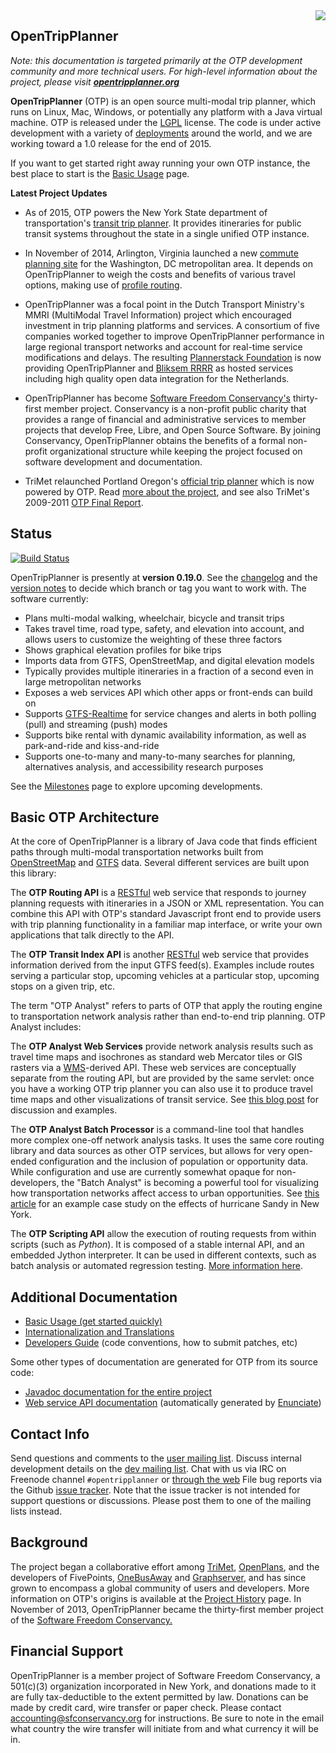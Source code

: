 <img src="https://github.com/opentripplanner/OpenTripPlanner/wiki/Home/otp_logo_wiki.png" align="right"/>

## OpenTripPlanner
_Note: this documentation is targeted primarily at the OTP development community and more technical users. For high-level information about the project, please visit [**opentripplanner.org**](http://www.opentripplanner.org)_

**OpenTripPlanner** (OTP) is an open source multi-modal trip planner, which runs on Linux, Mac, Windows, or potentially any platform with a Java virtual machine. OTP is released under the [LGPL](http://www.gnu.org/licenses/lgpl-3.0.txt) license. The code is under active development with a variety of [deployments](Deployments) around the world, and we are working toward a 1.0 release for the end of 2015.

If you want to get started right away running your own OTP instance, the best place to start is the [Basic Usage](Basic-Usage) page.

**Latest Project Updates**

 * As of 2015, OTP powers the New York State department of transportation's [transit trip planner](http://511ny.org/tripplanner/default.aspx).
   It provides itineraries for public transit systems throughout the state in a single unified OTP instance.

 * In November of 2014, Arlington, Virginia launched a new [commute planning site](http://mobilitylab.org/2014/11/07/the-who-what-when-where-whys-of-carfreeatoz/) for the Washington, DC metropolitan area.
 It depends on OpenTripPlanner to weigh the costs and benefits of various travel options, making use of [profile routing](http://conveyal.com/blog/2015/02/24/what-is-profile-routing).

 * OpenTripPlanner was a focal point in the Dutch Transport Ministry's MMRI (MultiModal Travel Information) project which encouraged investment in trip planning platforms and services. A consortium of five companies worked together to improve OpenTripPlanner performance in large regional transport networks and account for real-time service modifications and delays. The resulting [Plannerstack Foundation](http://www.plannerstack.org/)
 is now providing OpenTripPlanner and [Bliksem RRRR](https://github.com/bliksemlabs/rrrr) as hosted services including high quality open data integration for the Netherlands.

 * OpenTripPlanner has become <a href="http://sfconservancy.org/">Software Freedom Conservancy's</a> thirty-first member project. Conservancy is a non-profit public charity that provides a range of financial and administrative services to member projects that develop Free, Libre, and Open Source Software. By joining Conservancy, OpenTripPlanner obtains the benefits of a formal non-profit organizational structure while keeping the project focused on software development and documentation.

 * TriMet relaunched Portland Oregon's [official trip planner](http://ride.trimet.org) which is now powered by OTP. Read [more about the project](https://github.com/openplans/OpenTripPlanner/wiki/Portland-Regional-Trip-Planner), and see also TriMet's 2009-2011 [OTP Final Report](https://github.com/opentripplanner/OpenTripPlanner/wiki/Reports/OTP%20Final%20Report%20-%20Metro%202009-2011%20RTO%20Grant.pdf).


## Status

[![Build Status](https://travis-ci.org/opentripplanner/OpenTripPlanner.svg?branch=master)](https://travis-ci.org/opentripplanner/OpenTripPlanner)

OpenTripPlanner is presently at **version 0.19.0**. See the [changelog](Changelog) and the [version notes](Version-Notes) to decide which branch or tag you want to work with. The software currently:

 * Plans multi-modal walking, wheelchair, bicycle and transit trips
 * Takes travel time, road type, safety, and elevation into account, and allows users to customize the weighting of these three factors
 * Shows graphical elevation profiles for bike trips
 * Imports data from GTFS, OpenStreetMap, and digital elevation models
 * Typically provides multiple itineraries in a fraction of a second even in large metropolitan networks
 * Exposes a web services API which other apps or front-ends can build on
 * Supports [GTFS-Realtime](https://developers.google.com/transit/gtfs-realtime/) for service changes and alerts in both polling (pull) and streaming (push) modes
 * Supports bike rental with dynamic availability information, as well as park-and-ride and kiss-and-ride
 * Supports one-to-many and many-to-many searches for planning, alternatives analysis, and accessibility research purposes

See the [Milestones](https://github.com/opentripplanner/OpenTripPlanner/milestones) page to explore upcoming developments.


## Basic OTP Architecture

At the core of OpenTripPlanner is a library of Java code that finds efficient paths through multi-modal transportation networks built from [OpenStreetMap](http://wiki.openstreetmap.org/wiki/Main_Page) and [GTFS](https://developers.google.com/transit/gtfs/) data. Several different services are built upon this library:

The **OTP Routing API** is a [RESTful](https://en.wikipedia.org/wiki/Representational_state_transfer) web service that responds to journey planning requests with itineraries in a JSON or XML representation. You can combine this API with OTP's standard Javascript front end to provide users with trip planning functionality in a familiar map interface, or write your own applications that talk directly to the API.

The **OTP Transit Index API** is another [RESTful](https://en.wikipedia.org/wiki/Representational_state_transfer) web service that provides information derived from the input GTFS feed(s). Examples include routes serving a particular stop, upcoming vehicles at a particular stop, upcoming stops on a given trip, etc.

The term "OTP Analyst" refers to parts of OTP that apply the routing engine to transportation network analysis rather than end-to-end trip planning. OTP Analyst includes:

The **OTP Analyst Web Services** provide network analysis results such as travel time maps and isochrones as standard web Mercator tiles or GIS rasters via a [WMS](http://en.wikipedia.org/wiki/Web_Map_Service)-derived API. These web services are conceptually separate from the routing API, but are provided by the same servlet: once you have a working OTP trip planner you can also use it to produce travel time maps and other visualizations of transit service. See [this blog post](http://conveyal.com/blog/2012/07/02/analyst) for discussion and examples.

The **OTP Analyst Batch Processor** is a command-line tool that handles more complex one-off network analysis tasks. It uses the same core routing library and data sources as other OTP services, but allows for very open-ended configuration and the inclusion of population or opportunity data. While configuration and use are currently somewhat opaque for non-developers, the "Batch Analyst" is becoming a powerful tool for visualizing how transportation networks affect access to urban opportunities. See [this article](http://www.theatlanticcities.com/commute/2013/01/best-maps-weve-seen-sandys-transit-outage-new-york/4488/) for an example case study on the effects of hurricane Sandy in New York.

The **OTP Scripting API** allow the execution of routing requests from within scripts (such as _Python_). It is composed of a stable internal API, and an embedded Jython interpreter. It can be used in different contexts, such as batch analysis or automated regression testing. [More information here](Scripting).

## Additional Documentation

 * [Basic Usage (get started quickly)](Basic-Usage)
 * [Internationalization and Translations](https://github.com/opentripplanner/OpenTripPlanner/blob/master/README_LOCALIZATION.md)
 * [Developers Guide](Developers-Guide) (code conventions, how to submit patches, etc)

Some other types of documentation are generated for OTP from its source code:

 * [Javadoc documentation for the entire project](http://dev.opentripplanner.org/javadoc/)
 * [Web service API documentation](http://dev.opentripplanner.org/apidoc) (automatically generated by [Enunciate](http://enunciate.codehaus.org/))


## Contact Info

Send questions and comments to the [user mailing list](http://groups.google.com/group/opentripplanner-users).
Discuss internal development details on the [dev mailing list](http://groups.google.com/group/opentripplanner-dev).
Chat with us via IRC on Freenode channel `#opentripplanner` or [through the web](http://webchat.freenode.net/?channels=opentripplanner)
File bug reports via the Github [issue tracker](https://github.com/openplans/OpenTripPlanner/issues). Note that the issue tracker is not intended for support questions or discussions. Please post them to one of the mailing lists instead.


## Background

The project began a collaborative effort among [TriMet](http://trimet.org), [OpenPlans](http://openplans.org), and the developers of FivePoints, [OneBusAway](https://github.com/OneBusAway/onebusaway/wiki) and [Graphserver](http://bmander.github.com/graphserver/), and has since grown to encompass a global community of users and developers. More information on OTP's origins is available at the [Project History](History) page.
In November of 2013, OpenTripPlanner became the thirty-first member project of the <a href="http://sfconservancy.org/">Software Freedom Conservancy.</a>

## Financial Support

OpenTripPlanner is a member project of Software Freedom Conservancy, a 501(c)(3) organization incorporated in New York, and donations made to it are fully tax-deductible to the extent permitted by law. Donations can be made by credit card, wire transfer or paper check. Please contact <accounting@sfconservancy.org> for instructions. Be sure to note in the email what country the wire transfer will initiate from and what currency it will be in.
